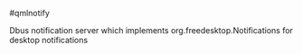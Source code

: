 #qmlnotify

Dbus notification server which implements org.freedesktop.Notifications for desktop notifications

